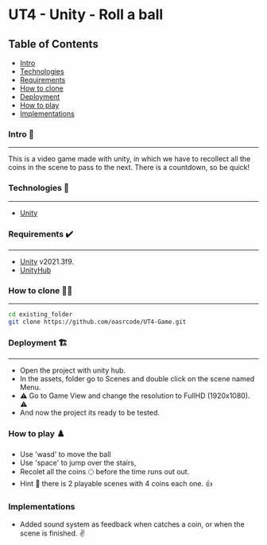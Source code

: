 # UT4 - Unity - Roll a ball

## Table of Contents 
 - [Intro](#intro)
 - [Technologies](#technologies)
 - [Requirements](#requirements)
 - [How to clone](#how-to-clone)
 - [Deployment](#deployment)
 - [How to play](#how-to-play)
 - [Implementations](#implementations)


### Intro 📖
***
This is a video game made with unity, in which we have to recollect all the coins in the scene to pass to the next. There is a countdown, so be quick!

### Technologies 🎯
***
* [Unity](https://unity.com/es)


### Requirements ✔️
***
- [Unity](https://unity.com/es) v2021.3f9.
- [UnityHub](https://unity.com/download)

### How to clone 👨‍🏫
***
```bash
cd existing_folder
git clone https://github.com/oasrcode/UT4-Game.git
```
### Deployment 🏗️
***
* Open the project with unity hub.
* In the assets, folder go to Scenes and double click on the scene named Menu.
* :warning: Go to Game View and change the resolution to FullHD (1920x1080). :warning:
* And now the project its ready to be tested.

### How to play ♟️
* Use 'wasd' to move the ball
* Use 'space' to jump over the stairs,
* Recolet all the coins 🌕 before the time runs out out.
* Hint 👀 there is 2 playable scenes with 4 coins each one. 👍

### Implementations
* Added sound system as feedback when catches a coin, or when the scene is finished. :v:

